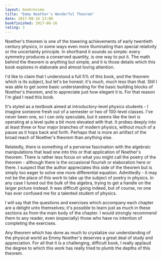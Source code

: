 ```yaml
---
layout: bookreview
title: "Emmy Noether's Wonderful Theorem"
date: 2017-08-16 13:00
bookfinished: 2017-08-16
rating: 3
---
```


Noether's theorem is one of the towering achievements of early twentieth century physics, in some ways even more illuminating than special relativity or the uncertainty principle. In shorthand it sounds so simple: every symmetry produces a conserved quantity, is one way to  put it. The math behind the theorem is anything but simple, and it is those details which this book explores in elaborate and almost loving attention.



I'd like to claim that I understood a full 5% of this book, and the theorem which is its subject, but let's be honest: it's much, much less than that. Still I was able to get some basic understanding for the basic building blocks of Noether's theorem, and to appreciate just how elegant it is. For that reason I'm glad I read this book.



It's styled as a textbook aimed at introductory-level physics students - I imagine someone fresh out of a semester or two of 100-level classes. I've never been one, so I can only speculate, but it seems like the text is operating at a level quite a bit more elevated with that. It probes deeply into at least three or four major branches of modern physics, without much of a pause as it hops back and forth. Perhaps that is more an artifact of the broad reach of Noether's theorem than anything else.



Relatedly, there is something of a perverse fascination with the algebraic manipulations that lead one into this or that application of Noether's theorem. There is rather less focus on what you might call the poetry of the theorem - although there is the occasional flourish or elaboration here or there. I suspect that the author appreciates this side of the theorem but is simply too eager to solve one more differential equation. Admittedly - it may not be the place of this work to take up the subject of poetry in physics. In any case I tuned out the bulk of the algebra, trying to get a handle on the larger picture instead. It was difficult going indeed, but of course, no one has ever confused me for a talented student of physics.



I will say that the questions and exercises which accompany each chapter are a delight unto themselves; it's possible to learn just as much in these sections as from the main body of the chapter. I would strongly recommend them to any reader, even (especially) those who have no intention of completing the exercises.



Any theorem which has done as much to crystalize our understanding of the physical world as Emmy Noether's deserves a great deal of study and appreciation. For all that it is a challenging, difficult book, I really applaud the degree to which this work has really tried to plumb the depths of this theorem.